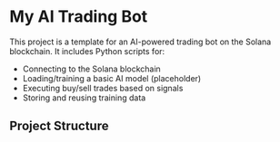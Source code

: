 # My AI Trading Bot

This project is a template for an AI-powered trading bot on the Solana blockchain. It includes Python scripts for:

- Connecting to the Solana blockchain
- Loading/training a basic AI model (placeholder)
- Executing buy/sell trades based on signals
- Storing and reusing training data

## Project Structure 